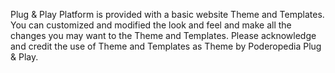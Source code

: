 Plug & Play Platform is provided with a basic website Theme and Templates. You can customized and modified the look and feel and make all the changes you may want to the Theme and Templates. Please acknowledge and credit the use of Theme and Templates as Theme by Poderopedia Plug & Play.
